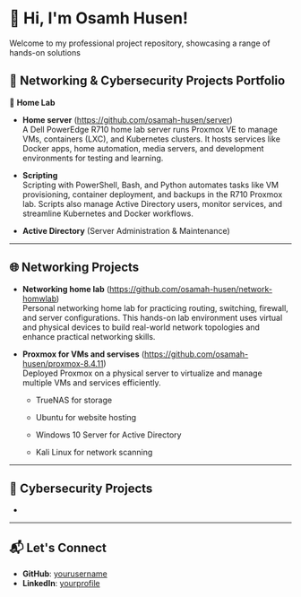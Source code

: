 # 👋 Hi, I'm Osamh Husen!
Welcome to my professional project repository, showcasing a range of hands-on solutions 

 🚀 Networking & Cybersecurity Projects Portfolio
---

 🚀 **Home Lab**

- **Home server** (https://github.com/osamah-husen/server) <br> A Dell PowerEdge R710 home lab server runs Proxmox VE to manage VMs, containers (LXC), and Kubernetes clusters. It hosts services like Docker apps, home automation, media servers, and development environments for testing and learning.   
  
- **Scripting** <br> Scripting with PowerShell, Bash, and Python automates tasks like VM provisioning, container deployment, and backups in the R710 Proxmox lab. Scripts also manage Active Directory users, monitor services, and streamline Kubernetes and Docker workflows.
  
- **Active Directory**  (Server Administration & Maintenance) <br>

---

## 🌐 Networking Projects
- **Networking home lab** (https://github.com/osamah-husen/network-homwlab) <br> Personal networking home lab for practicing routing, switching, firewall, and server configurations. This hands-on lab environment uses virtual and physical devices to build real-world network topologies and enhance practical networking skills.
  
- **Proxmox for VMs and servises** (https://github.com/osamah-husen/proxmox-8.4.11) <br> Deployed Proxmox on a physical server to virtualize and manage multiple VMs and services efficiently.
  
  - TrueNAS for storage
 
  - Ubuntu for website hosting
 
  - Windows 10 Server for Active Directory
 
  - Kali Linux for network scanning


---

## 🔐 Cybersecurity Projects

- 

---



## 📬 Let's Connect

- **GitHub**: [yourusername](https://github.com/yourusername)  
- **LinkedIn**: [yourprofile](https://linkedin.com/in/yourprofile)

